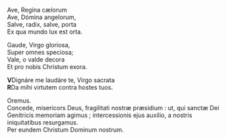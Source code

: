 Ave, Regína cælorum\
Ave, Dómina angelorum,\
Salve, radix, salve, porta\
Ex qua mundo lux est orta.

Gaude, Virgo gloriosa,\
Super omnes speciosa;\
Vale, o valde decora\
Et pro nobis Christum exora.

**V**Dignáre me laudáre te, Virgo sacrata\
**R**Da mihi virtutem contra hostes tuos.

Oremus.\
Concede, misericors Deus, fragilitati nostræ præsidium : ut, qui sanctæ
Dei Genitricis memoriam agimus ; intercessionis ejus auxilio, a nostris
iniquitatibus resurgamus.\
Per eundem Christum Dominum nostrum.

